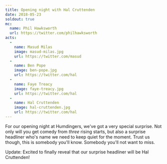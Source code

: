 ```yaml
---
title: Opening night with Hal Cruttenden
date: 2018-05-23
soldout: true
mc:
  name: Phil Hawksworth
  url: https://twitter.com/philhawksworth
acts:
  -
    name: Masud Milas
    image: masud-milas.jpg
    url: https://twitter.com/masud
  -
    name: Ben Pope
    image: ben-pope.jpg
    url: https://twitter.com/hal
  -
    name: Faye Treacy
    image: faye-treacy.jpg
    url: https://twitter.com/hal
  -
    name: Hal Cruttenden
    image: hal-cruttenden.jpg
    url: https://twitter.com/hal
---
```


For our opening night at Humdingers, we've got a very special surprise. Not only will you get comedy from _three_ rising starts, but also a surprise headliner who's name we need to keep quiet for the moment. Trust us though, this is somebody you'll know. Somebody you'll not want to miss.

Update: Excited to finally reveal that our surprise headliner will be Hal Cruttenden!


